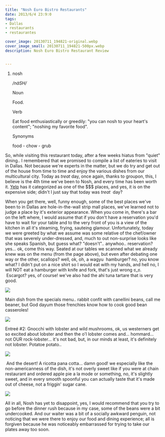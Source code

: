 ```yaml
---
title: "Nosh Euro Bistro Restaurants"
date: 2013/6/4 23:9:0
tags: 
- Dallas
- restaurants
- restaurantes

cover_image: 20130711_194821-original.webp
cover_image_small: 20130711_194821-500px.webp
description: Nosh Euro Bistro Restaurant Review


---
```



1.  nosh  
    
    _/näSH/_  
    
    Noun
    
    Food.
    
    Verb
    
    Eat food enthusiastically or greedily: "you can nosh to your heart's content"; "noshing my favorite food".
    
    Synonyms
    
    food - chow - grub
    

So, while visiting this restaurant today, after a few weeks hiatus from "quiet" dining.. I remembered that we promised to compile a list of eateries to visit in Dallas. Not because we're experts in the matter, but we do try and get out of the house from time to time and enjoy the various dishes from our multicultural city. Today as _treat_ day, once again, thanks to groupon, this, I believe is the 4th time we've been to Nosh, and every time has been worth it. [Yelp](nosh-euro-bistro-dallas) has it categorized as one of the $$$ places, and yes, it is on the expensive side; didn't I just say that today was _treat_  day? 

  

When you get there, well, funny enough, some of the best places we've been to in Dallas are hole-in-the-wall strip mall places, we've learned not to judge a place by it's exterior appearance. When you come in, there's a bar on the left where, I would assume that if you don't have a reservation you'd have to wait for your table and to the very front of you is a view of the kitchen in all it's steaming, frying, sauteing glamour. Unfortunately, today we were greeted by what we assume was some relative of the chef/owner that was severely under-dressed, and, much to out non-surprise looks like she speaks Spanish, but guess what? "doesn't".. anywhoo.. reservation? yes... ok, come this way. Seated at our tables we scanned what we already knew was on the menu (from the page above), but even after debating one way or the other, scallops? well, ok, oh, a wagyu  hamburger? no, you know what? I didn't put on a nice shirt so I would eat with my hands, and hell no, I will NOT eat a hamburger with knife and fork, that's just wrong ಠ\_ಠ.  Escargot? yes, of course! we've also had the ahi tuna tartare that is very good.

  

[![](20130711_192955-800px.webp)](20130711_192955-original.webp)

Main dish from the specials menu.. rabbit confit with canellini beans, call me beaner, but God dayum those frenchies know how to cook good bean casseroles!  

[![](20130711_194806-800px.webp)](20130711_194806-original.webp)

Entreé #2: Gnocchi with lobster and wild mushrooms, ok, us westerners get so excited about lobster and then the o'l lobster comes and... hommard... not OUR rock-lobster... it's not bad, but, in our minds at least, it's definitely not lobster. Potatoe potato..  

[![](20130711_194821-800px.webp)](20130711_194821-original.webp)

 And the desert! A ricotta pana cotta... damn good! we especially like the non-americanness of the dish, it's not overly sweet like if you were at chain restaurant and ordered apple pie a la mode or something, no, it's slightly sweet, and in every smooth spoonful you can actually taste that it's made out of cheese, not a friggin' sugar cane.  

[![](20130711_201330-800px.webp)](20130711_201330-original.webp)

  

All in all, Nosh has yet to disappoint, yes, I would recommend that you try to go before the dinner rush because in my case, some of the beans were a bit undercooked. And our waiter was a bit of a socially awkward penguin, not noticing that we were there to enjoy our food and dining experience; all is forgiven because he was noticeably embarrassed for trying to take our plates away too soon.
